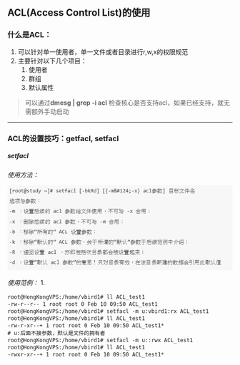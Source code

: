 ## ACL(Access Control List)的使用
### 什么是ACL：
1. 可以针对单一使用者，单一文件或者目录进行r,w,x的权限规范
2. 主要针对以下几个项目：
    1. 使用者
    2. 群组
    3. 默认属性

> 可以通过**dmesg | grep -i acl** 检查核心是否支持acl，如果已经支持，就无需额外手动启动
----
### ACL的设置技巧：getfacl, setfacl 
##### setfacl
*使用方法：*

![0](/img/15Chapter/Capture18.PNG)

*使用范例：*
1. 
```Shell
root@HongKongVPS:/home/vbird1# ll ACL_test1 
-rw-r--r-- 1 root root 0 Feb 10 09:50 ACL_test1
root@HongKongVPS:/home/vbird1# setfacl -m u:vbird1:rx ACL_test1 
root@HongKongVPS:/home/vbird1# ll ACL_test1 
-rw-r-xr--+ 1 root root 0 Feb 10 09:50 ACL_test1*
# u:后面不接参数，默认是文件的拥有者
root@HongKongVPS:/home/vbird1# setfacl -m u::rwx ACL_test1 
root@HongKongVPS:/home/vbird1# ll ACL_test1 
-rwxr-xr--+ 1 root root 0 Feb 10 09:50 ACL_test1*

```



